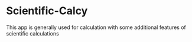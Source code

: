 # Scientific-Calcy
This app is generally used for calculation with some additional features of scientific calculations
